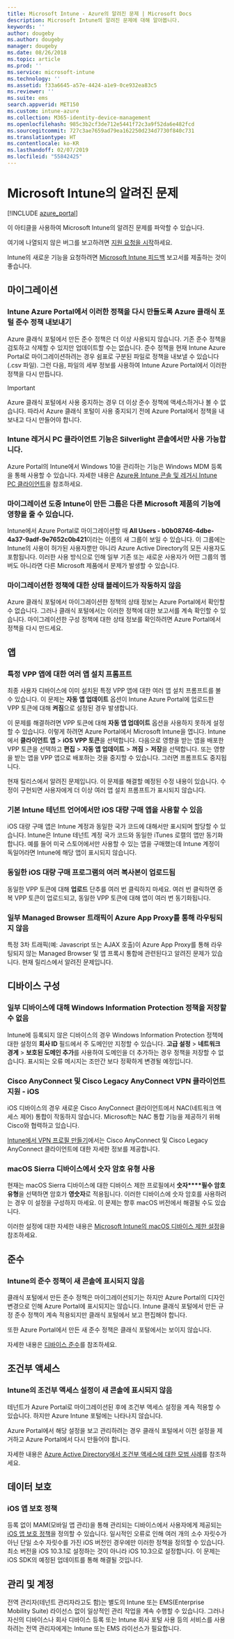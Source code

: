 ```yaml
---
title: Microsoft Intune - Azure의 알려진 문제 | Microsoft Docs
description: Microsoft Intune의 알려진 문제에 대해 알아봅니다.
keywords: ''
author: dougeby
ms.author: dougeby
manager: dougeby
ms.date: 08/26/2018
ms.topic: article
ms.prod: ''
ms.service: microsoft-intune
ms.technology: ''
ms.assetid: f33a6645-a57e-4424-a1e9-0ce932ea83c5
ms.reviewer: ''
ms.suite: ems
search.appverid: MET150
ms.custom: intune-azure
ms.collection: M365-identity-device-management
ms.openlocfilehash: 985c3b2cf3de712e5441f72c3a9f52da6e482fcd
ms.sourcegitcommit: 727c3ae7659ad79ea162250d234d7730f840c731
ms.translationtype: HT
ms.contentlocale: ko-KR
ms.lasthandoff: 02/07/2019
ms.locfileid: "55842425"
---
```

# <a name="known-issues-in-microsoft-intune"></a>Microsoft Intune의 알려진 문제


[!INCLUDE [azure_portal](./includes/azure_portal.md)]

이 아티클을 사용하여 Microsoft Intune의 알려진 문제를 파악할 수 있습니다.

여기에 나열되지 않은 버그를 보고하려면 [지원 요청을 시작](get-support.md)하세요.

Intune의 새로운 기능을 요청하려면 [Microsoft Intune 피드백](https://microsoftintune.uservoice.com/forums/291681-ideas/category/189016-azure-admin-console) 보고서를 제출하는 것이 좋습니다.

## <a name="migration"></a>마이그레이션

### <a name="export-azure-classic-portal-compliance-policies-to-recreate-these-policies-in-the-intune-azure-portal"></a>Intune Azure Portal에서 이러한 정책을 다시 만들도록 Azure 클래식 포털 준수 정책 내보내기

Azure 클래식 포털에서 만든 준수 정책은 더 이상 사용되지 않습니다. 기존 준수 정책을 검토하고 삭제할 수 있지만 업데이트할 수는 없습니다. 준수 정책을 현재 Intune Azure Portal로 마이그레이션하려는 경우 쉼표로 구분된 파일로 정책을 내보낼 수 있습니다(.csv 파일). 그런 다음, 파일의 세부 정보를 사용하여 Intune Azure Portal에서 이러한 정책을 다시 만듭니다.

> [!IMPORTANT]
> Azure 클래식 포털에서 사용 중지하는 경우 더 이상 준수 정책에 액세스하거나 볼 수 없습니다. 따라서 Azure 클래식 포털이 사용 중지되기 전에 Azure Portal에서 정책을 내보내고 다시 만들어야 합니다.

### <a name="intune-legacy-pc-client-features-are-only-available-in-the-silverlight-console"></a>Intune 레거시 PC 클라이언트 기능은 Silverlight 콘솔에서만 사용 가능합니다.

Azure Portal의 Intune에서 Windows 10을 관리하는 기능은 Windows MDM 등록을 통해 사용할 수 있습니다. 자세한 내용은 [Azure용 Intune 콘솔 및 레거시 Intune PC 클라이언트](intune-legacy-pc-client.md)을 참조하세요.

### <a name="groups-created-by-intune-during-migration-might-affect-functionality-of-other-microsoft-products"></a>마이그레이션 도중 Intune이 만든 그룹은 다른 Microsoft 제품의 기능에 영향을 줄 수 있습니다.

Intune에서 Azure Portal로 마이그레이션할 때 **All Users - b0b08746-4dbe-4a37-9adf-9e7652c0b421**이라는 이름의 새 그룹이 보일 수 있습니다. 이 그룹에는 Intune의 사용이 허가된 사용자뿐만 아니라 Azure Active Directory의 모든 사용자도 포함됩니다. 이러한 사용 방식으로 인해 일부 기존 또는 새로운 사용자가 어떤 그룹의 멤버도 아니라면 다른 Microsoft 제품에서 문제가 발생할 수 있습니다.

### <a name="status-blades-for-migrated-policies-dont-work"></a>마이그레이션한 정책에 대한 상태 블레이드가 작동하지 않음

Azure 클래식 포털에서 마이그레이션한 정책의 상태 정보는 Azure Portal에서 확인할 수 없습니다. 그러나 클래식 포털에서는 이러한 정책에 대한 보고서를 계속 확인할 수 있습니다. 마이그레이션한 구성 정책에 대한 상태 정보를 확인하려면 Azure Portal에서 정책을 다시 만드세요.

## <a name="apps"></a>앱


### <a name="multiple-app-install-prompts-for-certain-vpp-apps"></a>특정 VPP 앱에 대한 여러 앱 설치 프롬프트
최종 사용자 디바이스에 이미 설치된 특정 VPP 앱에 대한 여러 앱 설치 프롬프트를 볼 수 있습니다. 이 문제는 **자동 앱 업데이트** 옵션이 Intune Azure Portal에 업로드한 VPP 토큰에 대해 **켜짐**으로 설정된 경우 발생합니다.    

이 문제를 해결하려면 VPP 토큰에 대해 **자동 앱 업데이트** 옵션을 사용하지 못하게 설정할 수 있습니다. 이렇게 하려면 Azure Portal에서 Microsoft Intune을 엽니다. Intune에서 **클라이언트 앱** > **iOS VPP 토큰**을 선택합니다. 다음으로 영향을 받는 앱을 배포한 VPP 토큰을 선택하고 **편집** > **자동 앱 업데이트** > **꺼짐** > **저장**을 선택합니다. 또는 영향을 받는 앱을 VPP 앱으로 배포하는 것을 중지할 수 있습니다. 그러면 프롬프트도 중지됩니다.    

현재 릴리스에서 알려진 문제입니다. 이 문제를 해결할 예정된 수정 내용이 있습니다. 수정이 구현되면 사용자에게 더 이상 여러 앱 설치 프롬프트가 표시되지 않습니다.

### <a name="ios-volume-purchased-apps-only-available-in-default-intune-tenant-language"></a>기본 Intune 테넌트 언어에서만 iOS 대량 구매 앱을 사용할 수 있음
iOS 대량 구매 앱은 Intune 계정과 동일한 국가 코드에 대해서만 표시되며 할당할 수 있습니다. Intune은 Intune 테넌트 계정 국가 코드와 동일한 iTunes 로캘의 앱만 동기화합니다. 예를 들어 미국 스토어에서만 사용할 수 있는 앱을 구매했는데 Intune 계정이 독일어라면 Intune에 해당 앱이 표시되지 않습니다.

### <a name="multiple-copies-of-the-same-ios-volume-purchase-program-are-uploaded"></a>동일한 iOS 대량 구매 프로그램의 여러 복사본이 업로드됨
동일한 VPP 토큰에 대해 **업로드** 단추를 여러 번 클릭하지 마세요. 여러 번 클릭하면 중복 VPP 토큰이 업로드되고, 동일한 VPP 토큰에 대해 앱이 여러 번 동기화됩니다.

### <a name="some-managed-browser-traffic-not-routed-through-azure-app-proxy----2463492---"></a>일부 Managed Browser 트래픽이 Azure App Proxy를 통해 라우팅되지 않음 <!-- 2463492 -->
특정 3차 트래픽(예: Javascript 또는 AJAX 호출)이 Azure App Proxy를 통해 라우팅되지 않는 Managed Browser 및 앱 프록시 통합에 관련된다고 알려진 문제가 있습니다. 현재 릴리스에서 알려진 문제입니다.  

<!-- ## Groups -->

## <a name="device-configuration"></a>디바이스 구성

### <a name="you-cannot-save-a-windows-information-protection-policy-for-some-devices"></a>일부 디바이스에 대해 Windows Information Protection 정책을 저장할 수 없음

Intune에 등록되지 않은 디바이스의 경우 Windows Information Protection 정책에 대한 설정의 **회사 ID** 필드에서 주 도메인만 지정할 수 있습니다.
**고급 설정** > **네트워크 경계** > **보호된 도메인 추가**를 사용하여 도메인을 더 추가하는 경우 정책을 저장할 수 없습니다. 표시되는 오류 메시지는 조만간 보다 정확하게 변경될 예정입니다.

### <a name="cisco-anyconnect-and-cisco-legacy-anyconnect-vpn-client-support---ios"></a>Cisco AnyConnect 및 Cisco Legacy AnyConnect VPN 클라이언트 지원 - iOS

iOS 디바이스의 경우 새로운 Cisco AnyConnect 클라이언트에서 NAC(네트워크 액세스 제어) 통합이 작동하지 않습니다. Microsoft는 NAC 통합 기능을 제공하기 위해 Cisco와 협력하고 있습니다.

[Intune에서 VPN 프로필 만들기](vpn-settings-ios.md)에서는 Cisco AnyConnect 및 Cisco Legacy AnyConnect 클라이언트에 대한 자세한 정보를 제공합니다.

### <a name="using-the-numeric-password-type-with-macos-sierra-devices"></a>macOS Sierra 디바이스에서 숫자 암호 유형 사용

현재는 macOS Sierra 디바이스에 대한 디바이스 제한 프로필에서 **숫자****필수 암호 유형**을 선택하면 암호가 **영숫자**로 적용됩니다. 이러한 디바이스에 숫자 암호를 사용하려는 경우 이 설정을 구성하지 마세요.
이 문제는 향후 macOS 버전에서 해결될 수도 있습니다.

이러한 설정에 대한 자세한 내용은 [Microsoft Intune의 macOS 디바이스 제한 설정](device-restrictions-macos.md)을 참조하세요.

## <a name="compliance"></a>준수

### <a name="compliance-policies-from-intune-do-not-show-up-in-new-console"></a>Intune의 준수 정책이 새 콘솔에 표시되지 않음

클래식 포털에서 만든 준수 정책은 마이그레이션되기는 하지만 Azure Portal의 디자인 변경으로 인해 Azure Portal에 표시되지는 않습니다. Intune 클래식 포털에서 만든 규정 준수 정책이 계속 적용되지만 클래식 포털에서 보고 편집해야 합니다.

또한 Azure Portal에서 만든 새 준수 정책은 클래식 포털에서는 보이지 않습니다.

자세한 내용은 [디바이스 준수](device-compliance.md)를 참조하세요.

<!-- ## Enrollment -->

## <a name="conditional-access"></a>조건부 액세스

### <a name="conditional-access-settings-from-intune-do-not-show-up-in-new-console"></a>Intune의 조건부 액세스 설정이 새 콘솔에 표시되지 않음

테넌트가 Azure Portal로 마이그레이션된 후에 조건부 액세스 설정을 계속 적용할 수 있습니다. 하지만 Azure Intune 포털에는 나타나지 않습니다. 

Azure Portal에서 해당 설정을 보고 관리하려는 경우 클래식 포털에서 이전 설정을 제거하고 Azure Portal에서 다시 만들어야 합니다. 

자세한 내용은 [Azure Active Directory에서 조건부 액세스에 대한 모범 사례](https://docs.microsoft.com/azure/active-directory/conditional-access/best-practices)를 참조하세요.

## <a name="data-protection"></a>데이터 보호

### <a name="ios-app-protection-policies"></a>iOS 앱 보호 정책

등록 없이 MAM(모바일 앱 관리)을 통해 관리되는 디바이스에서 사용자에게 제공되는 [iOS 앱 보호 정책](app-protection-policy-settings-ios.md)을 정의할 수 있습니다. 일시적인 오류로 인해 여러 개의 소수 자릿수가 아닌 단일 소수 자릿수를 가진 iOS 버전인 경우에만 이러한 정책을 정의할 수 있습니다. 최소 버전을 iOS 10.3.1로 설정하는 것이 아니라 iOS 10.3으로 설정합니다. 이 문제는 iOS SDK의 예정된 업데이트를 통해 해결될 것입니다.


## <a name="administration-and-accounts"></a>관리 및 계정

전역 관리자(테넌트 관리자라고도 함)는 별도의 Intune 또는 EMS(Enterprise Mobility Suite) 라이선스 없이 일상적인 관리 작업을 계속 수행할 수 있습니다. 그러나 자신의 디바이스나 회사 디바이스 등록 또는 Intune 회사 포털 사용 등의 서비스를 사용하려는 전역 관리자에게는 Intune 또는 EMS 라이선스가 필요합니다.

<!-- ## Additional items -->
